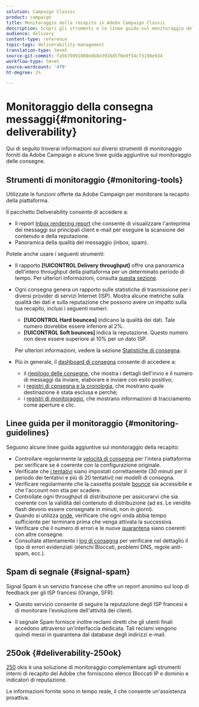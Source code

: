 ```yaml
---
solution: Campaign Classic
product: campaign
title: Monitoraggio della recapito in Adobe Campaign Classic
description: Scopri gli strumenti e le linee guida sul monitoraggio della recapito in Adobe Campaign Classic.
audience: delivery
content-type: reference
topic-tags: deliverability-management
translation-type: tm+mt
source-git-commit: fa5679d91808edb8e3916d5f0e0f54c73198e934
workflow-type: tm+mt
source-wordcount: '479'
ht-degree: 2%

---
```



# Monitoraggio della consegna messaggi{#monitoring-deliverability}

Qui di seguito troverai informazioni sui diversi strumenti di monitoraggio forniti da  Adobe Campaign e alcune linee guida aggiuntive sul monitoraggio delle consegne.

## Strumenti di monitoraggio {#monitoring-tools}

Utilizzate le funzioni offerte da  Adobe Campaign per monitorare la recapito della piattaforma.

Il pacchetto Deliverability consente di accedere a:

* Il report [Inbox rendering report](../../delivery/using/inbox-rendering.md) che consente di visualizzare l&#39;anteprima dei messaggi sui principali client e-mail per eseguire la scansione del contenuto e della reputazione.
* Panoramica della qualità del messaggio (inbox, spam).

Potete anche usare i seguenti strumenti:

* Il rapporto **[!UICONTROL Delivery throughput]** offre una panoramica dell&#39;intero throughput della piattaforma per un determinato periodo di tempo. Per ulteriori informazioni, consulta [questa sezione](../../reporting/using/global-reports.md#delivery-throughput).
* Ogni consegna genera un rapporto sulle statistiche di trasmissione per i diversi provider di servizi Internet (ISP). Mostra alcune metriche sulla qualità dei dati e sulla reputazione che possono avere un impatto sulla tua recapito, inclusi i seguenti numeri:
   * **[!UICONTROL Hard bounces]** indicano la qualità dei dati. Tale numero dovrebbe essere inferiore al 2%.
   * **[!UICONTROL Soft bounces]** indica la reputazione. Questo numero non deve essere superiore al 10% per un dato ISP.

   Per ulteriori informazioni, vedere la sezione [Statistiche di consegna](../../reporting/using/global-reports.md#delivery-statistics).
* Più in generale, il [dashboard di consegna](../../delivery/using/about-delivery-monitoring.md) consente di accedere a:
   * il [riepilogo delle consegne](../../delivery/using/delivery-dashboard.md#delivery-summary), che mostra i dettagli dell&#39;invio e il numero di messaggi da inviare, elaborare e inviare con esito positivo;
   * i [registri di consegna e la cronologia](../../delivery/using/delivery-dashboard.md#delivery-logs-and-history), che mostrano quale destinazione è stata esclusa e perché;
   * i [registri di monitoraggio](../../delivery/using/delivery-dashboard.md#tracking-logs), che mostrano informazioni di tracciamento come aperture e clic.

## Linee guida per il monitoraggio {#monitoring-guidelines}

Seguono alcune linee guida aggiuntive sul monitoraggio della recapito:

* Controllare regolarmente la [velocità di consegna](../../reporting/using/global-reports.md#delivery-throughput) per l&#39;intera piattaforma per verificare se è coerente con la configurazione originale.
* Verificate che [i tentativi](../../delivery/using/understanding-delivery-failures.md#retries-after-a-delivery-temporary-failure) siano impostati correttamente (30 minuti per il periodo dei tentativi e più di 20 tentativi) nei modelli di consegna.
* Verificare regolarmente che la cassetta postale [bounce](../../delivery/using/understanding-delivery-failures.md#bounce-mail-management) sia accessibile e che l&#39;account non stia per scadere.
* Controllate ogni throughput di distribuzione per assicurarvi che sia coerente con la validità del contenuto di distribuzione (ad es. Le vendite flash devono essere consegnate in minuti, non in giorni).
* Quando si utilizza [onde](../../delivery/using/steps-sending-the-delivery.md#sending-using-multiple-waves), verificare che ogni onda abbia tempo sufficiente per terminare prima che venga attivata la successiva.
* Verificare che il numero di errori e le nuove [quarantena](../../delivery/using/understanding-quarantine-management.md) siano coerenti con altre consegne.
* Consultate attentamente i [log di consegna](../../delivery/using/delivery-dashboard.md#delivery-logs-and-history) per verificare nel dettaglio il tipo di errori evidenziati (elenchi Bloccati, problemi DNS, regole anti-spam, ecc.).

## Spam di segnale {#signal-spam}

Signal Spam è un servizio francese che offre un report anonimo sul loop di feedback per gli ISP francesi (Orange, SFR).

* Questo servizio consente di seguire la reputazione degli ISP francesi e di monitorare l&#39;evoluzione dell&#39;attività dei clienti.

* Il segnale Spam fornisce inoltre reclami diretti che gli utenti finali accedono attraverso un&#39;interfaccia dedicata. Tali reclami vengono quindi messi in quarantena dal database degli indirizzi e-mail.

## 250ok {#deliverability-250ok}

[250](https://250ok.com/) okis è una soluzione di monitoraggio complementare agli strumenti interni di recapito del Adobe  che forniscono elenco Bloccati IP e dominio e indicatori di reputazione.

Le informazioni fornite sono in tempo reale, il che consente un&#39;assistenza proattiva.

<!--### Delivery Reports - Broadcast Statistics {#broadcast-statistics}

Each delivery will generate a broadcast statistics report when you open a delivery in the “Deliveries List”, which includes some reputation metrics that may impact your deliverability.-->
